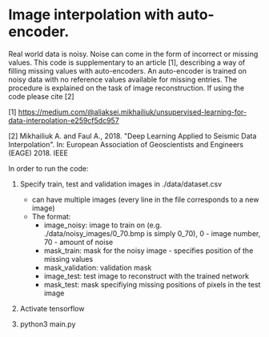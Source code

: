# Image interpolation with auto-encoder.

Real world data is noisy. Noise can come in the form of incorrect or missing values. This code is supplementary to an article [1], describing a way of filling missing values with auto-encoders. An auto-encoder is trained on noisy data with no reference values available for missing entries. The procedure is explained on the task of image reconstruction. If using the code please cite [2]

[1] https://medium.com/@aliaksei.mikhailiuk/unsupervised-learning-for-data-interpolation-e259cf5dc957

[2] Mikhailiuk A. and Faul A., 2018. "Deep Learning Applied to Seismic Data Interpolation". In: European Association of Geoscientists and Engineers (EAGE) 2018. IEEE 

In order to run the code:

1) Specify train, test and validation images in ./data/dataset.csv
	- can have multiple images (every line in the file corresponds to a new image)
	- The format: 
		- image_noisy: image to train on (e.g. ./data/noisy_images/0_70.bmp is simply 0_70), 0 - image number, 70 - amount of noise
		- mask_train: mask for the noisy image - specifies position of the missing values
		- mask_validation: validation mask
		- image_test: test image to reconstruct with the trained network
		- mask_test: mask specifiying missing positions of pixels in the test image

2) Activate tensorflow
3) python3 main.py